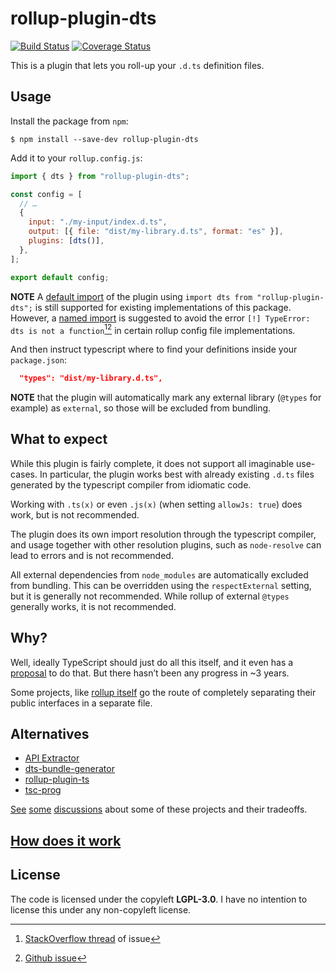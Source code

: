 # rollup-plugin-dts

[![Build Status](https://github.com/Swatinem/rollup-plugin-dts/workflows/CI/badge.svg)](https://github.com/Swatinem/rollup-plugin-dts/actions?workflow=CI)
[![Coverage Status](https://img.shields.io/codecov/c/github/Swatinem/rollup-plugin-dts.svg)](https://codecov.io/gh/Swatinem/rollup-plugin-dts)

This is a plugin that lets you roll-up your `.d.ts` definition files.

## Usage

Install the package from `npm`:

    $ npm install --save-dev rollup-plugin-dts

Add it to your `rollup.config.js`:

```js
import { dts } from "rollup-plugin-dts";

const config = [
  // …
  {
    input: "./my-input/index.d.ts",
    output: [{ file: "dist/my-library.d.ts", format: "es" }],
    plugins: [dts()],
  },
];

export default config;
```

**NOTE** A [default import](https://developer.mozilla.org/en-US/docs/Web/JavaScript/Reference/Statements/import#default_import) of the plugin using `import dts from "rollup-plugin-dts";` is still supported for existing implementations of this package. However, a [named import](https://developer.mozilla.org/en-US/docs/Web/JavaScript/Reference/Statements/import#named_import) is suggested to avoid the error `[!] TypeError: dts is not a function`[^1][^2] in certain rollup config file implementations.

And then instruct typescript where to find your definitions inside your `package.json`:

```json
  "types": "dist/my-library.d.ts",
```

**NOTE** that the plugin will automatically mark any external library
(`@types` for example) as `external`, so those will be excluded from bundling.

## What to expect

While this plugin is fairly complete, it does not support all imaginable use-cases.
In particular, the plugin works best with already existing `.d.ts` files generated
by the typescript compiler from idiomatic code.

Working with `.ts(x)` or even `.js(x)` (when setting `allowJs: true`) does work,
but is not recommended.

The plugin does its own import resolution through the typescript compiler, and
usage together with other resolution plugins, such as `node-resolve` can lead
to errors and is not recommended.

All external dependencies from `node_modules` are automatically excluded from
bundling. This can be overridden using the `respectExternal` setting, but it is
generally not recommended. While rollup of external `@types` generally works,
it is not recommended.

## Why?

Well, ideally TypeScript should just do all this itself, and it even has a
[proposal](https://github.com/Microsoft/TypeScript/issues/4433) to do that.
But there hasn’t been any progress in ~3 years.

Some projects, like [rollup itself](https://github.com/rollup/rollup/blob/24fe07f39da8e4225f4bc4f797331930d8405ec2/src/rollup/types.d.ts)
go the route of completely separating their public interfaces in a separate file.

## Alternatives

- [API Extractor](https://api-extractor.com/)
- [dts-bundle-generator](https://github.com/timocov/dts-bundle-generator)
- [rollup-plugin-ts](https://github.com/wessberg/rollup-plugin-ts)
- [tsc-prog](https://github.com/jeremyben/tsc-prog)

[See](https://github.com/Swatinem/rollup-plugin-dts/issues/5)
[some](https://github.com/Swatinem/rollup-plugin-dts/issues/13)
[discussions](https://github.com/timocov/dts-bundle-generator/issues/68)
about some of these projects and their tradeoffs.

## [How does it work](./docs/how-it-works.md)

## License

The code is licensed under the copyleft **LGPL-3.0**. I have no intention to
license this under any non-copyleft license.


[^1]: [StackOverflow thread](https://stackoverflow.com/questions/74255565/rollup-typescript-error-dts-is-not-a-function/74304876#74304876) of issue
[^2]: [Github issue](https://github.com/Swatinem/rollup-plugin-dts/issues/247)